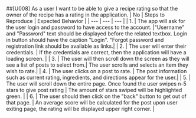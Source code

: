 ##[U008] As a user I want to be able to give a recipe rating so that the owner of the recipe has a rating in the application.
| No | Steps to Reproduce | Expected Behavior |
| --- | --- | --- |
| 1. | The app will ask for the user login and password to have access to the account. |"Username" and "Password" text should be displayed before the related textbox. Login in button should have the caption "Login". "Forgot password and registration link should be available as links.| 
| 2. | The user will enter their credentials. | If the credentials are correct, then the application will have a loading screen. |
| 3. | The user will then scroll down the screen as they will see a list of posts to select from.| The user scrolls and selects an item they wish to rate.|
| 4. | The user clicks on a post to rate. | The post information such as current rating, ingredients, and directions appear for the user.|
| 5. | The user will scroll down the entire page. Once found the user swipes n-5 stars to give post rating | The amount of stars swiped will be highlighted green. |
| 6. | The user should then click on the "back" button to get out of that page. | An average score will be calculated for the post upon user exiting page, the rating will be displayed upper right corner. |
                         
